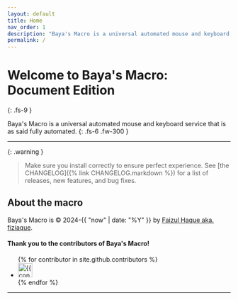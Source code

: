```yaml
---
layout: default
title: Home
nav_order: 1
description: "Baya's Macro is a universal automated mouse and keyboard service that is as said fully automated."
permalink: /
---
```


# Welcome to Baya's Macro: Document Edition
{: .fs-9 }

Baya's Macro is a universal automated mouse and keyboard service that is as said fully automated.
{: .fs-6 .fw-300 }

---

{: .warning }
> Make sure you install correctly to ensure perfect experience. See [the CHANGELOG]({% link CHANGELOG.markdown %}) for a list of releases, new features, and bug fixes.

## About the macro

Baya's Macro is &copy; 2024-{{ "now" | date: "%Y" }} by [Faizul Haque aka. fiziaque](https://github.com/fiziaque).

#### Thank you to the contributors of Baya's Macro!

<ul class="list-style-none">
{% for contributor in site.github.contributors %}
  <li class="d-inline-block mr-1">
     <a href="{{ contributor.html_url }}"><img src="{{ contributor.avatar_url }}" width="32" height="32" alt="{{ contributor.login }}"></a>
  </li>
{% endfor %}
</ul>

----
